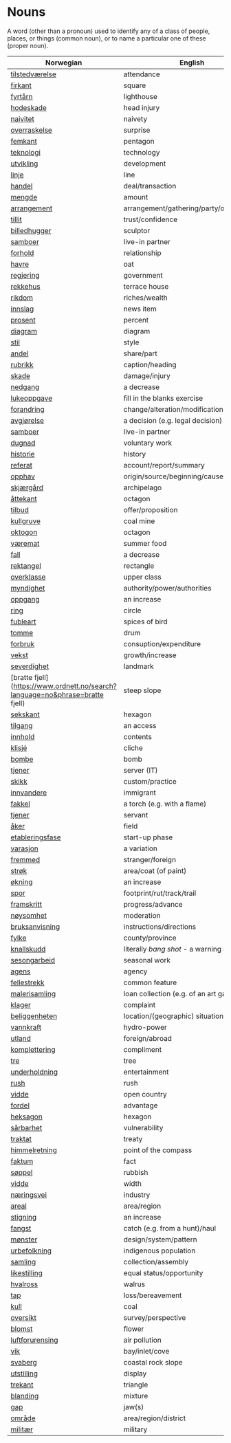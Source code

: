 # Nouns

A word (other than a pronoun) used to identify any of a class of people, places, or things (common noun), or to name a particular one of these (proper noun).

| Norwegian | English | Gender |
| --- | --- | --- |
| [tilstedværelse](https://www.ordnett.no/search?language=no&phrase=tilstedværelse) | attendance | i |
| [firkant](https://www.ordnett.no/search?language=no&phrase=firkant) | square | m |
| [fyrtårn](https://www.ordnett.no/search?language=no&phrase=fyrtårn) | lighthouse | i |
| [hodeskade](https://www.ordnett.no/search?language=no&phrase=hodeskade) | head injury | m |
| [naivitet](https://www.ordnett.no/search?language=no&phrase=naivitet) | naivety | m |
| [overraskelse](https://www.ordnett.no/search?language=no&phrase=overraskelse) | surprise | m |
| [femkant](https://www.ordnett.no/search?language=no&phrase=femkant) | pentagon | m |
| [teknologi](https://www.ordnett.no/search?language=no&phrase=teknologi) | technology | m |
| [utvikling](https://www.ordnett.no/search?language=no&phrase=utvikling) | development | m |
| [linje](https://www.ordnett.no/search?language=no&phrase=linje) | line | m |
| [handel](https://www.ordnett.no/search?language=no&phrase=handel) | deal/transaction | m |
| [mengde](https://www.ordnett.no/search?language=no&phrase=mengde) | amount | m |
| [arrangement](https://www.ordnett.no/search?language=no&phrase=arrangement) | arrangement/gathering/party/organisation | i |
| [tillit](https://www.ordnett.no/search?language=no&phrase=tillit) | trust/confidence | m |
| [billedhugger](https://www.ordnett.no/search?language=no&phrase=billedhugger) | sculptor | m |
| [samboer](https://www.ordnett.no/search?language=no&phrase=samboer) | live-in partner | m |
| [forhold](https://www.ordnett.no/search?language=no&phrase=forhold) | relationship | i |
| [havre](https://www.ordnett.no/search?language=no&phrase=havre) | oat | m |
| [regjering](https://www.ordnett.no/search?language=no&phrase=regjering) | government | m |
| [rekkehus](https://www.ordnett.no/search?language=no&phrase=rekkehus) | terrace house | i |
| [rikdom](https://www.ordnett.no/search?language=no&phrase=rikdom) | riches/wealth | m |
| [innslag](https://www.ordnett.no/search?language=no&phrase=innslag) | news item | i |
| [prosent](https://www.ordnett.no/search?language=no&phrase=prosent) | percent | m |
| [diagram](https://www.ordnett.no/search?language=no&phrase=diagram) | diagram | i |
| [stil](https://www.ordnett.no/search?language=no&phrase=stil) | style | m |
| [andel](https://www.ordnett.no/search?language=no&phrase=andel) | share/part | m |
| [rubrikk](https://www.ordnett.no/search?language=no&phrase=rubrikk) | caption/heading | m |
| [skade](https://www.ordnett.no/search?language=no&phrase=skade) | damage/injury | m |
| [nedgang](https://www.ordnett.no/search?language=no&phrase=nedgang) | a decrease | m |
| [lukeoppgave](https://www.ordnett.no/search?language=no&phrase=lukeoppgave) | fill in the blanks exercise | m |
| [forandring](https://www.ordnett.no/search?language=no&phrase=forandring) | change/alteration/modification | m |
| [avgjørelse](https://www.ordnett.no/search?language=no&phrase=avgjørelse) | a decision (e.g. legal decision) | m |
| [samboer](https://www.ordnett.no/search?language=no&phrase=samboer) | live-in partner | m |
| [dugnad](https://www.ordnett.no/search?language=no&phrase=dugnad) | voluntary work | m |
| [historie](https://www.ordnett.no/search?language=no&phrase=historie) | history | m/f |
| [referat](https://www.ordnett.no/search?language=no&phrase=referat) | account/report/summary | i |
| [opphav](https://www.ordnett.no/search?language=no&phrase=opphav) | origin/source/beginning/cause | i |
| [skjærgård](https://www.ordnett.no/search?language=no&phrase=skjærgård) | archipelago | m |
| [åttekant](https://www.ordnett.no/search?language=no&phrase=åttekant) | octagon | m |
| [tilbud](https://www.ordnett.no/search?language=no&phrase=tilbud) | offer/proposition | i |
| [kullgruve](https://www.ordnett.no/search?language=no&phrase=kullgruve) | coal mine | m |
| [oktogon](https://www.ordnett.no/search?language=no&phrase=oktogon) | octagon | m |
| [væremat](https://www.ordnett.no/search?language=no&phrase=væremat) | summer food | m |
| [fall](https://www.ordnett.no/search?language=no&phrase=fall) | a decrease | i |
| [rektangel](https://www.ordnett.no/search?language=no&phrase=rektangel) | rectangle | i |
| [overklasse](https://www.ordnett.no/search?language=no&phrase=overklasse) | upper class | m |
| [myndighet](https://www.ordnett.no/search?language=no&phrase=myndighet) | authority/power/authorities | m |
| [oppgang](https://www.ordnett.no/search?language=no&phrase=oppgang) | an increase | m |
| [ring](https://www.ordnett.no/search?language=no&phrase=ring) | circle | m |
| [fubleart](https://www.ordnett.no/search?language=no&phrase=fubleart) | spices of bird | m/f |
| [tomme](https://www.ordnett.no/search?language=no&phrase=tomme) | drum | m |
| [forbruk](https://www.ordnett.no/search?language=no&phrase=forbruk) | consuption/expenditure | i |
| [vekst](https://www.ordnett.no/search?language=no&phrase=vekst) | growth/increase | m |
| [severdighet](https://www.ordnett.no/search?language=no&phrase=severdighet) | landmark | m |
| [bratte fjell](https://www.ordnett.no/search?language=no&phrase=bratte fjell) | steep slope | m |
| [sekskant](https://www.ordnett.no/search?language=no&phrase=sekskant) | hexagon | m |
| [tilgang](https://www.ordnett.no/search?language=no&phrase=tilgang) | an access | i |
| [innhold](https://www.ordnett.no/search?language=no&phrase=innhold) | contents | i |
| [klisjé](https://www.ordnett.no/search?language=no&phrase=klisjé) | cliche | m |
| [bombe](https://www.ordnett.no/search?language=no&phrase=bombe) | bomb | m |
| [tjener](https://www.ordnett.no/search?language=no&phrase=tjener) | server (IT) | m |
| [skikk](https://www.ordnett.no/search?language=no&phrase=skikk) | custom/practice | m |
| [innvandere](https://www.ordnett.no/search?language=no&phrase=innvandere) | immigrant | m |
| [fakkel](https://www.ordnett.no/search?language=no&phrase=fakkel) | a torch (e.g. with a flame) | m |
| [tjener](https://www.ordnett.no/search?language=no&phrase=tjener) | servant | m |
| [åker](https://www.ordnett.no/search?language=no&phrase=åker) | field | m |
| [etableringsfase](https://www.ordnett.no/search?language=no&phrase=etableringsfase) | start-up phase | m |
| [varasjon](https://www.ordnett.no/search?language=no&phrase=varasjon) | a variation | m |
| [fremmed](https://www.ordnett.no/search?language=no&phrase=fremmed) | stranger/foreign | m |
| [strøk](https://www.ordnett.no/search?language=no&phrase=strøk) | area/coat (of paint) | i |
| [økning](https://www.ordnett.no/search?language=no&phrase=økning) | an increase | m |
| [spor](https://www.ordnett.no/search?language=no&phrase=spor) | footprint/rut/track/trail | i |
| [framskritt](https://www.ordnett.no/search?language=no&phrase=framskritt) | progress/advance | i |
| [nøysomhet](https://www.ordnett.no/search?language=no&phrase=nøysomhet) | moderation | m |
| [bruksanvisning](https://www.ordnett.no/search?language=no&phrase=bruksanvisning) | instructions/directions | m |
| [fylke](https://www.ordnett.no/search?language=no&phrase=fylke) | county/province | i |
| [knallskudd](https://www.ordnett.no/search?language=no&phrase=knallskudd) | literally _bang shot_ - a warning shot gun | i |
| [sesongarbeid](https://www.ordnett.no/search?language=no&phrase=sesongarbeid) | seasonal work | i |
| [agens](https://www.ordnett.no/search?language=no&phrase=agens) | agency | m |
| [fellestrekk](https://www.ordnett.no/search?language=no&phrase=fellestrekk) | common feature | i |
| [malerisamling](https://www.ordnett.no/search?language=no&phrase=malerisamling) | loan collection (e.g. of an art gallery) | m |
| [klager](https://www.ordnett.no/search?language=no&phrase=klager) | complaint | m |
| [beliggenheten](https://www.ordnett.no/search?language=no&phrase=beliggenheten) | location/(geographic) situation | m/f |
| [vannkraft](https://www.ordnett.no/search?language=no&phrase=vannkraft) | hydro-power | m |
| [utland](https://www.ordnett.no/search?language=no&phrase=utland) | foreign/abroad | m |
| [komplettering](https://www.ordnett.no/search?language=no&phrase=komplettering) | compliment | m |
| [tre](https://www.ordnett.no/search?language=no&phrase=tre) | tree | i |
| [underholdning](https://www.ordnett.no/search?language=no&phrase=underholdning) | entertainment | m |
| [rush](https://www.ordnett.no/search?language=no&phrase=rush) | rush | i |
| [vidde](https://www.ordnett.no/search?language=no&phrase=vidde) | open country | m |
| [fordel](https://www.ordnett.no/search?language=no&phrase=fordel) | advantage | m |
| [heksagon](https://www.ordnett.no/search?language=no&phrase=heksagon) | hexagon | m |
| [sårbarhet](https://www.ordnett.no/search?language=no&phrase=sårbarhet) | vulnerability | m |
| [traktat](https://www.ordnett.no/search?language=no&phrase=traktat) | treaty | m |
| [himmelretning](https://www.ordnett.no/search?language=no&phrase=himmelretning) | point of the compass | m |
| [faktum](https://www.ordnett.no/search?language=no&phrase=faktum) | fact | i |
| [søppel](https://www.ordnett.no/search?language=no&phrase=søppel) | rubbish | i |
| [vidde](https://www.ordnett.no/search?language=no&phrase=vidde) | width | m/f |
| [næringsvei](https://www.ordnett.no/search?language=no&phrase=næringsvei) | industry | m |
| [areal](https://www.ordnett.no/search?language=no&phrase=areal) | area/region | i |
| [stigning](https://www.ordnett.no/search?language=no&phrase=stigning) | an increase | m |
| [fangst](https://www.ordnett.no/search?language=no&phrase=fangst) | catch (e.g. from a hunt)/haul | m |
| [mønster](https://www.ordnett.no/search?language=no&phrase=mønster) | design/system/pattern | i |
| [urbefolkning](https://www.ordnett.no/search?language=no&phrase=urbefolkning) | indigenous population | m |
| [samling](https://www.ordnett.no/search?language=no&phrase=samling) | collection/assembly | m |
| [likestilling](https://www.ordnett.no/search?language=no&phrase=likestilling) | equal status/opportunity | m |
| [hvalross](https://www.ordnett.no/search?language=no&phrase=hvalross) | walrus | m |
| [tap](https://www.ordnett.no/search?language=no&phrase=tap) | loss/bereavement | i |
| [kull](https://www.ordnett.no/search?language=no&phrase=kull) | coal | i |
| [oversikt](https://www.ordnett.no/search?language=no&phrase=oversikt) | survey/perspective | m |
| [blomst](https://www.ordnett.no/search?language=no&phrase=blomst) | flower | m |
| [luftforurensing](https://www.ordnett.no/search?language=no&phrase=luftforurensing) | air pollution | m |
| [vik](https://www.ordnett.no/search?language=no&phrase=vik) | bay/inlet/cove | m |
| [svaberg](https://www.ordnett.no/search?language=no&phrase=svaberg) | coastal rock slope | i |
| [utstilling](https://www.ordnett.no/search?language=no&phrase=utstilling) | display | m |
| [trekant](https://www.ordnett.no/search?language=no&phrase=trekant) | triangle | m |
| [blanding](https://www.ordnett.no/search?language=no&phrase=blanding) | mixture | m |
| [gap](https://www.ordnett.no/search?language=no&phrase=gap) | jaw(s) | m |
| [område](https://www.ordnett.no/search?language=no&phrase=område) | area/region/district | i |
| [militær](https://www.ordnett.no/search?language=no&phrase=militær) | military | m |

